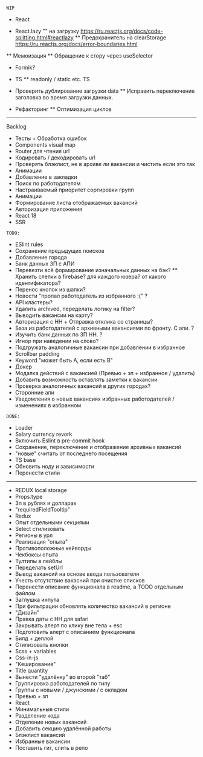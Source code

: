 `WIP` 

* React

* React.lazy "<Suspense >" на загрузку https://ru.reactjs.org/docs/code-splitting.html#reactlazy
** Предохранитель на clearStorage https://ru.reactjs.org/docs/error-boundaries.html





** Мемоизация
** Обращение к стору через useSelector

* Formik?



* TS
** readonly / static etc. TS

* Проверить дублирование загрузки data
** Исправить переключение заголовка во время загрузки данных.

* Рефакторинг
** Оптимизация циклов

___

Backlog

* Тесты + Обработка ошибок
* Сomponents visual map
* Router для чтения url
* Кодировать / декодировать url
* Проверять блэклист, не в архиве ли вакансии и чистить если это так
* Анимации
* Добавление в закладки
* Поиск по работодателям
* Настраиваемый приоритет сортировки групп
* Анимации
* Формирование листа отображаемых вакансий
* Авторизация приложения
* React 18
* SSR

`TODO:`

* ESlint rules
* Сохранение предыдущих поисков
* Добавление города 
* Банк данных ЗП с АПИ
* Перевезти всё формирование изначальных данных на бэк?
** Хранить слепки в firebase? для каждого юзера? от какого идентификатора?
* Перенос кнопок из шапки?
* Новости "пропал работодатель из избранного :(" ?
* API кластеры?
* Удалить archived, переделать логику на filter?
* Выводить вакансии на карту?
* Авторизация с HH + Отправка отклика со страницы?
* База из работодателей с архивными вакансиями по фронту. С апи. ?
* Изучить банк данных по ЗП HH. ?
* Игнор при наведении на слово?
* Подгружать аналогичные вакансии при добавлении в избранное
* Scrollbar padding
* Keyword "может быть A, если есть B"
* Докер
* Модалка действий с вакансией (Превью + зп + избранное / удалить)
* Добавить возможность оставлять заметки к вакансии
* Проверка аналогичных вакансий в других городах?
* Сторонние апи
* Уведомления о новых вакансиях избранных работодателей / изменениях в избранном

`DONE:`

* Loader
* Salary currency revork
* Включить Eslint в pre-commit hook
* Сохранение, переключение и отображение архивных вакансий
* "новые" считать от последнего посещения
* TS base
* Обновить ноду и зависимости
* Перенести стили
---
* REDUX local storage
* Props.type
* Зп в рублях и долларах
* "requiredFieldTooltip"
* Redux
* Опыт отдельными секциями
* Select стилизовать
* Регионы в урл
* Реализация "опыта"
* Противоположные кейворды
* Чекбоксы опыта
* Тултипы в лейблы
* Переделать setUrl 
* Вывод вакансий на основе ввода пользователя
* Учесть отсутствие вакасний при очистке списков
* Перенести описание функционала в readme, а TODO отдельным файлом
* Заглушка инпута
* При фильтрации обновлять количество вакансий в регионе
* "Дизайн"
* Правка даты с HH для safari
* Закрывать алерт по клику вне тела + esc
* Подготовить алерт с описанием функционала
* Билд + деплой
* Стилизовать кнопки
* Scss + variables
* Css-in-js
* "Кеширование"
* Title quantity
* Вынести "удалёнку" во второй "таб"
* Группировка работодателей по типу
* Группы с новыми / джунскими / с окладом
* Превью + зп
* React
* Минимальные стили
* Разделение кода
* Отделение новых вакансий
* Добавить секцию удалённой работы
* Блэклист вакансий
* Избранные вакансии
* Поставить гит, слить в репо